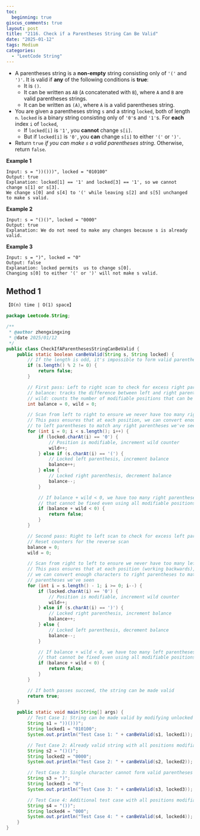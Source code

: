 ```yaml
---
toc:
  beginning: true
giscus_comments: true
layout: post
title: "2116. Check if a Parentheses String Can Be Valid"
date: "2025-01-12"
tags: Medium
categories:
  - "LeetCode String"
---
```



- A parentheses string is a **non-empty** string consisting only of `'('` and `')'`. It is valid if **any** of the following conditions is **true**:
  - It is `()`.
  - It can be written as `AB` (`A` concatenated with `B`), where `A` and `B` are valid parentheses strings.
  - It can be written as `(A)`, where `A` is a valid parentheses string.
- You are given a parentheses string `s` and a string `locked`, both of length `n`. `locked` is a binary string consisting only of `'0'`s and `'1'`s. For **each** index `i` of `locked`,
  - If `locked[i]` is `'1'`, you **cannot** change `s[i]`.
  - But if `locked[i]` is `'0'`, you **can** change `s[i]` to either `'('` or `')'`.
- Return `true` *if you can make `s` a valid parentheses string*. Otherwise, return `false`.

**Example 1**

```
Input: s = "))()))", locked = "010100"
Output: true
Explanation: locked[1] == '1' and locked[3] == '1', so we cannot change s[1] or s[3].
We change s[0] and s[4] to '(' while leaving s[2] and s[5] unchanged to make s valid.
```

**Example 2**

```
Input: s = "()()", locked = "0000"
Output: true
Explanation: We do not need to make any changes because s is already valid.
```

**Example 3**

```
Input: s = ")", locked = "0"
Output: false
Explanation: locked permits  us to change s[0]. 
Changing s[0] to either '(' or ')' will not make s valid.
```

## Method 1

```tex
【O(n) time | O(1) space】
```

```java
package Leetcode.String;

/**
 * @author zhengxingxing
 * @date 2025/01/12
 */
public class CheckIfAParenthesesStringCanBeValid {
    public static boolean canBeValid(String s, String locked) {
        // If the length is odd, it's impossible to form valid parentheses
        if (s.length() % 2 != 0) {
            return false;
        }

        // First pass: Left to right scan to check for excess right parentheses
        // balance: tracks the difference between left and right parentheses for locked positions
        // wild: counts the number of modifiable positions that can be used to fix imbalances
        int balance = 0, wild = 0;

        // Scan from left to right to ensure we never have too many right parentheses
        // This pass ensures that at each position, we can convert enough characters
        // to left parentheses to match any right parentheses we've seen
        for (int i = 0; i < s.length(); i++) {
            if (locked.charAt(i) == '0') {
                // Position is modifiable, increment wild counter
                wild++;
            } else if (s.charAt(i) == '(') {
                // Locked left parenthesis, increment balance
                balance++;
            } else {
                // Locked right parenthesis, decrement balance
                balance--;
            }

            // If balance + wild < 0, we have too many right parentheses
            // that cannot be fixed even using all modifiable positions
            if (balance + wild < 0) {
                return false;
            }
        }

        // Second pass: Right to left scan to check for excess left parentheses
        // Reset counters for the reverse scan
        balance = 0;
        wild = 0;

        // Scan from right to left to ensure we never have too many left parentheses
        // This pass ensures that at each position (working backwards),
        // we can convert enough characters to right parentheses to match any left
        // parentheses we've seen
        for (int i = s.length() - 1; i >= 0; i--) {
            if (locked.charAt(i) == '0') {
                // Position is modifiable, increment wild counter
                wild++;
            } else if (s.charAt(i) == ')') {
                // Locked right parenthesis, increment balance
                balance++;
            } else {
                // Locked left parenthesis, decrement balance
                balance--;
            }

            // If balance + wild < 0, we have too many left parentheses
            // that cannot be fixed even using all modifiable positions
            if (balance + wild < 0) {
                return false;
            }
        }

        // If both passes succeed, the string can be made valid
        return true;
    }

    public static void main(String[] args) {
        // Test Case 1: String can be made valid by modifying unlocked positions
        String s1 = "))()))";
        String locked1 = "010100";
        System.out.println("Test Case 1: " + canBeValid(s1, locked1));  // Expected output: true

        // Test Case 2: Already valid string with all positions modifiable
        String s2 = "()()";
        String locked2 = "0000";
        System.out.println("Test Case 2: " + canBeValid(s2, locked2));  // Expected output: true

        // Test Case 3: Single character cannot form valid parentheses
        String s3 = ")";
        String locked3 = "0";
        System.out.println("Test Case 3: " + canBeValid(s3, locked3));  // Expected output: false

        // Test Case 4: Additional test case with all positions modifiable
        String s4 = "())";
        String locked4 = "000";
        System.out.println("Test Case 4: " + canBeValid(s4, locked4));  // Expected output: true
    }
}

```





